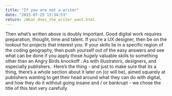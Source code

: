 ```yaml
---
title: "If you are not a writer"
date: "2015-07-25 13:34:53"
return: /What_does_the_writer_want.html
---
```


Then what’s written above is doubly important. Good digital work
requires preparation, thought, time and talent. If you’re a UX designer,
then be on the lookout for projects that interest you. If your skills
lie in a specific region of the coding geography, then push yourself out
of the easy answers and see what can be done if you apply those *hugely*
valuable skills to something other than an Angry Birds knockoff . As
with illustrators, designers, and especially publishers.  Here’s the
thing - and just to make sure that its a thing, there’s a whole section
about it later on (or will be), aimed squarely at publishers wanting to get their
head around what they can do with digital, and how they do it without
going insane and / or bankrupt - we chose the title of this text very
carefully.
